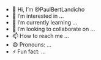 - 👋 Hi, I’m @PaulBertLandicho
- 👀 I’m interested in ...
- 🌱 I’m currently learning ...
- 💞️ I’m looking to collaborate on ...
- 📫 How to reach me ...
- 😄 Pronouns: ...
- ⚡ Fun fact: ...

<!---
PaulBertLandicho/PaulBertLandicho is a ✨ special ✨ repository because its `README.md` (this file) appears on your GitHub profile.
You can click the Preview link to take a look at your changes.
--->
